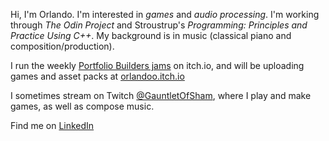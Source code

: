 Hi, I'm Orlando. I'm interested in <em>games</em> and <em>audio processing</em>. I'm working through <em>The Odin Project</em> and Stroustrup's <em>Programming: Principles and Practice Using C++</em>. My background is in music (classical piano and composition/production).

I run the weekly [Portfolio Builders jams](https://itch.io/search?type=jams&q=portfolio+builders+jam+"orlandoo") on itch.io, and will be uploading games and asset packs at [orlandoo.itch.io](https://orlandoo.itch.io/)

I sometimes stream on Twitch [@GauntletOfSham](https://www.twitch.tv/gauntletofsham), where I play and make games, as well as compose music.

Find me on [LinkedIn](https://www.linkedin.com/in/orlandoshamlou/)
